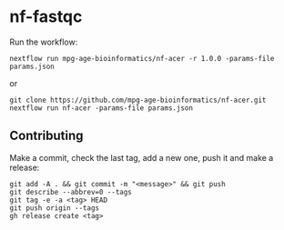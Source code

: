 # nf-fastqc

Run the workflow:
```
nextflow run mpg-age-bioinformatics/nf-acer -r 1.0.0 -params-file params.json
```
or
```
git clone https://github.com/mpg-age-bioinformatics/nf-acer.git
nextflow run nf-acer -params-file params.json
```

## Contributing

Make a commit, check the last tag, add a new one, push it and make a release:
```
git add -A . && git commit -m "<message>" && git push
git describe --abbrev=0 --tags
git tag -e -a <tag> HEAD
git push origin --tags
gh release create <tag>
```
